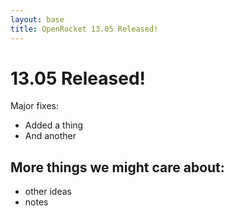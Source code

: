```yaml
---
layout: base
title: OpenRocket 13.05 Released!
---
```


# 13.05 Released!

Major fixes:

 - Added a thing
 - And another

<!-- bump -->

## More things we might care about:

 - other ideas
 - notes
